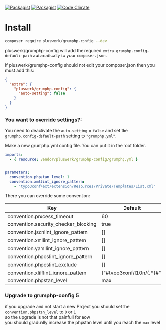 [![Packagist](https://img.shields.io/packagist/v/pluswerk/grumphp-config.svg?style=flat-square)](https://packagist.org/packages/pluswerk/grumphp-config)
[![Packagist](https://img.shields.io/packagist/l/pluswerk/grumphp-config.svg?style=flat-square)](https://opensource.org/licenses/LGPL-3.0)
[![Code Climate](https://img.shields.io/codeclimate/maintainability/pluswerk/grumphp-xliff-task.svg?style=flat-square)](https://codeclimate.com/github/pluswerk/grumphp-xliff-task)

# Install

````bash
composer require pluswerk/grumphp-config --dev
````

pluswerk/grumphp-config will add the required ``extra.grumphp.config-default-path`` automatically to your ``composer.json``.

If pluswerk/grumphp-config should not edit your composer.json then you must add this:
````json
{
  "extra": {
    "pluswerk/grumphp-config": {
      "auto-setting": false
    }
  }
}
````

### You want to override settings?:

You need to deactivate the `auto-setting` = `false` and set the `grumphp.config-default-path` setting to `"grumphp.yml"`.

Make a new grumphp.yml config file. You can put it in the root folder.
````yaml
imports:
  - { resource: vendor/pluswerk/grumphp-config/grumphp.yml }


parameters:
  convention.phpstan_level: 1
  convention.xmllint_ignore_pattern:
    - "typo3conf/ext/extension/Resources/Private/Templates/List.xml"
````

There you can override some convention:


| Key                                 | Default                       |
|-------------------------------------|-------------------------------|
| convention.process_timeout          | 60                            |
| convention.security_checker_blocking| true                          |
| convention.jsonlint_ignore_pattern  | []                            |
| convention.xmllint_ignore_pattern   | []                            |
| convention.yamllint_ignore_pattern  | []                            |
| convention.phpcslint_ignore_pattern | []                            |
| convention.phpcslint_exclude        | []                            |
| convention.xlifflint_ignore_pattern | ["#typo3conf/l10n/(.*)#"]     |
| convention.phpstan_level            | max                           |


### Upgrade to grumphp-config 5

if you upgrade and not start a new Project you should set the `convention.phpstan_level` to `0` or `1`  
so the upgrade is not that painfull for now  
you should gradually increase the phpstan level until you reach the `max` level
